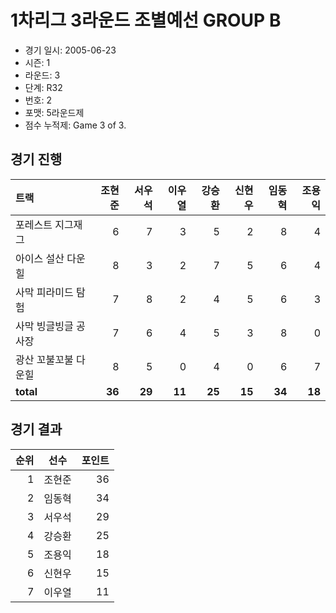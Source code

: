 # 1차리그 3라운드 조별예선 GROUP B

- 경기 일시: 2005-06-23
- 시즌: 1
- 라운드: 3
- 단계: R32
- 번호: 2
- 포맷: 5라운드제
- 점수 누적제: Game 3 of 3.





## 경기 진행

| 트랙 | 조현준 | 서우석 | 이우열 | 강승환 | 신현우 | 임동혁 | 조용익 |
|:---|---:|---:|---:|---:|---:|---:|---:|
| 포레스트 지그재그 | 6 | 7 | 3 | 5 | 2 | 8 | 4 |
| 아이스 설산 다운힐 | 8 | 3 | 2 | 7 | 5 | 6 | 4 |
| 사막 피라미드 탐험 | 7 | 8 | 2 | 4 | 5 | 6 | 3 |
| 사막 빙글빙글 공사장 | 7 | 6 | 4 | 5 | 3 | 8 | 0 |
| 광산 꼬불꼬불 다운힐 | 8 | 5 | 0 | 4 | 0 | 6 | 7 |
| __total__ | __36__ | __29__ | __11__ | __25__ | __15__ | __34__ | __18__ |




## 경기 결과

| 순위 | 선수 | 포인트 |
|---:|:---:|---:|
| 1 | 조현준 | 36 |
| 2 | 임동혁 | 34 |
| 3 | 서우석 | 29 |
| 4 | 강승환 | 25 |
| 5 | 조용익 | 18 |
| 6 | 신현우 | 15 |
| 7 | 이우열 | 11 |

